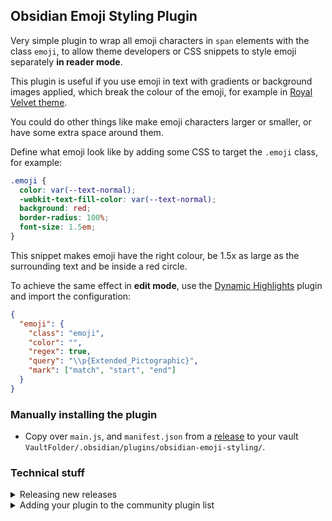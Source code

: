 ## Obsidian Emoji Styling Plugin

Very simple plugin to wrap all emoji characters in `span` elements with the class `emoji`, to allow theme developers or CSS snippets to style emoji separately **in reader mode**.

This plugin is useful if you use emoji in text with gradients or background images applied, which break the colour of the emoji, for example in [Royal Velvet theme](https://github.com/caro401/royal-velvet).

You could do other things like make emoji characters larger or smaller, or have some extra space around them.

Define what emoji look like by adding some CSS to target the `.emoji` class, for example:

```css
.emoji {
  color: var(--text-normal);
  -webkit-text-fill-color: var(--text-normal);
  background: red;
  border-radius: 100%;
  font-size: 1.5em;
}
```

This snippet makes emoji have the right colour, be 1.5x as large as the surrounding text and be inside a red circle.

To achieve the same effect in **edit mode**, use the [Dynamic Highlights](https://github.com/nothingislost/obsidian-dynamic-highlights) plugin and import the configuration:

```json
{
  "emoji": {
    "class": "emoji",
    "color": "",
    "regex": true,
    "query": "\\p{Extended_Pictographic}",
    "mark": ["match", "start", "end"]
  }
}
```

### Manually installing the plugin

- Copy over `main.js`, and `manifest.json` from a [release](https://github.com/caro401/obsidian-emoji-styling/releases/) to your vault `VaultFolder/.obsidian/plugins/obsidian-emoji-styling/`.

### Technical stuff

<details>
<summary>Releasing new releases</summary>

- Update your `manifest.json` with your new version number, such as `1.0.1`, and the minimum Obsidian version required for your latest release.
- Update your `versions.json` file with `"new-plugin-version": "minimum-obsidian-version"` so older versions of Obsidian can download an older version of your plugin that's compatible.
- Create new GitHub release using your new version number as the "Tag version". Use the exact version number, don't include a prefix `v`. See here for an example: <https://github.com/obsidianmd/obsidian-sample-plugin/releases>
- Upload the files `manifest.json`, `main.js`, `styles.css` as binary attachments. Note: The manifest.json file must be in two places, first the root path of your repository and also in the release.
- Publish the release.

> You can simplify the version bump process by running `npm version patch`, `npm version minor` or `npm version major` after updating `minAppVersion` manually in `manifest.json`.
> The command will bump version in `manifest.json` and `package.json`, and add the entry for the new version to `versions.json`

</details>

<details>
<summary>Adding your plugin to the community plugin list</summary>

- Check <https://github.com/obsidianmd/obsidian-releases/blob/master/plugin-review.md>
- Publish an initial version.
- Make sure you have a `README.md` file in the root of your repo.
- Make a pull request at <https://github.com/obsidianmd/obsidian-releases> to add your plugin.

</details>
